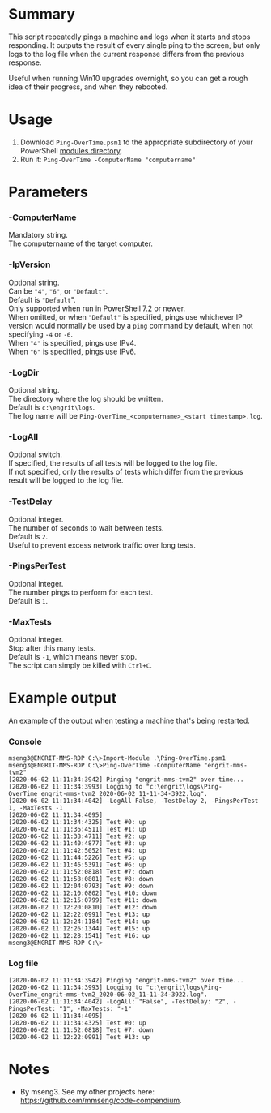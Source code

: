 # Summary

This script repeatedly pings a machine and logs when it starts and stops responding. It outputs the result of every single ping to the screen, but only logs to the log file when the current response differs from the previous response.  

Useful when running Win10 upgrades overnight, so you can get a rough idea of their progress, and when they rebooted.  

# Usage
1. Download `Ping-OverTime.psm1` to the appropriate subdirectory of your PowerShell [modules directory](https://github.com/engrit-illinois/how-to-install-a-custom-powershell-module).
2. Run it: `Ping-OverTime -ComputerName "computername"`

# Parameters

### -ComputerName
Mandatory string.  
The computername of the target computer.

### -IpVersion
Optional string.  
Can be `"4"`, `"6"`, or `"Default"`.  
Default is `"Default`".  
Only supported when run in PowerShell 7.2 or newer.  
When omitted, or when `"Default"` is specified, pings use whichever IP version would normally be used by a `ping` command by default, when not specifying `-4` or `-6`.  
When `"4"` is specified, pings use IPv4.  
When `"6"` is specified, pings use IPv6.  

### -LogDir
Optional string.  
The directory where the log should be written.  
Default is `c:\engrit\logs`.  
The log name will be `Ping-OverTime_<computername>_<start timestamp>.log`.  

### -LogAll
Optional switch.  
If specified, the results of all tests will be logged to the log file.  
If not specified, only the results of tests which differ from the previous result will be logged to the log file.  

### -TestDelay
Optional integer.  
The number of seconds to wait between tests.  
Default is `2`.  
Useful to prevent excess network traffic over long tests.  

### -PingsPerTest
Optional integer.  
The number pings to perform for each test.  
Default is `1`.  

### -MaxTests
Optional integer.  
Stop after this many tests.  
Default is `-1`, which means never stop.  
The script can simply be killed with `Ctrl+C`.  

# Example output
An example of the output when testing a machine that's being restarted.

### Console

```
mseng3@ENGRIT-MMS-RDP C:\>Import-Module .\Ping-OverTime.psm1
mseng3@ENGRIT-MMS-RDP C:\>Ping-OverTime -ComputerName "engrit-mms-tvm2"
[2020-06-02 11:11:34:3942] Pinging "engrit-mms-tvm2" over time...
[2020-06-02 11:11:34:3993] Logging to "c:\engrit\logs\Ping-OverTime_engrit-mms-tvm2_2020-06-02_11-11-34-3922.log".
[2020-06-02 11:11:34:4042] -LogAll False, -TestDelay 2, -PingsPerTest 1, -MaxTests -1
[2020-06-02 11:11:34:4095]
[2020-06-02 11:11:34:4325] Test #0: up
[2020-06-02 11:11:36:4511] Test #1: up
[2020-06-02 11:11:38:4711] Test #2: up
[2020-06-02 11:11:40:4877] Test #3: up
[2020-06-02 11:11:42:5052] Test #4: up
[2020-06-02 11:11:44:5226] Test #5: up
[2020-06-02 11:11:46:5391] Test #6: up
[2020-06-02 11:11:52:0818] Test #7: down
[2020-06-02 11:11:58:0801] Test #8: down
[2020-06-02 11:12:04:0793] Test #9: down
[2020-06-02 11:12:10:0802] Test #10: down
[2020-06-02 11:12:15:0799] Test #11: down
[2020-06-02 11:12:20:0810] Test #12: down
[2020-06-02 11:12:22:0991] Test #13: up
[2020-06-02 11:12:24:1184] Test #14: up
[2020-06-02 11:12:26:1344] Test #15: up
[2020-06-02 11:12:28:1541] Test #16: up
mseng3@ENGRIT-MMS-RDP C:\>
```

### Log file

```
[2020-06-02 11:11:34:3942] Pinging "engrit-mms-tvm2" over time...
[2020-06-02 11:11:34:3993] Logging to "c:\engrit\logs\Ping-OverTime_engrit-mms-tvm2_2020-06-02_11-11-34-3922.log".
[2020-06-02 11:11:34:4042] -LogAll: "False", -TestDelay: "2", -PingsPerTest: "1", -MaxTests: "-1"
[2020-06-02 11:11:34:4095]  
[2020-06-02 11:11:34:4325] Test #0: up
[2020-06-02 11:11:52:0818] Test #7: down
[2020-06-02 11:12:22:0991] Test #13: up
```

# Notes
- By mseng3. See my other projects here: https://github.com/mmseng/code-compendium.
